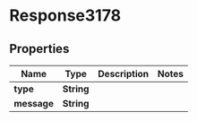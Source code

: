 
# Response3178

## Properties
Name | Type | Description | Notes
------------ | ------------- | ------------- | -------------
**type** | **String** |  | 
**message** | **String** |  | 



